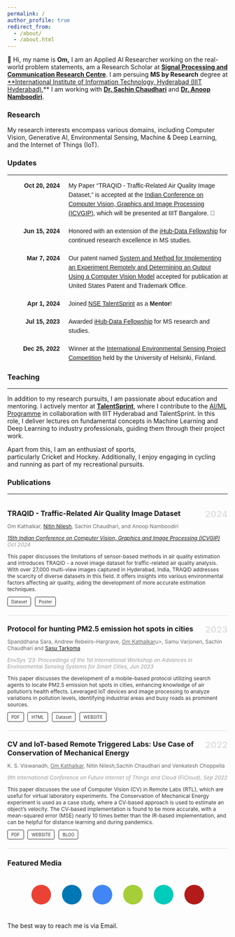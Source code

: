 ```yaml
---
permalink: /
author_profile: true
redirect_from: 
  - /about/
  - /about.html
---
```




👋 Hi, my name is **Om,** I am an Applied AI Researcher working on the real-world problem statements, am a Research Scholar at [**Signal Processing and Communication Research Centre**](https://spcrc.iiit.ac.in). I am persuing **MS by Research** degree at [**International Institute of Information Technology, Hyderabad (IIIT Hyderabad).](https://www.iiit.ac.in)** I am working with [**Dr. Sachin Chaudhari**](https://faculty.iiit.ac.in/~sachin.c/) and [**Dr. Anoop Namboodiri**](https://faculty.iiit.ac.in/~anoop/).  

### Research

My research interests encompass various domains, including Computer Vision, Generative AI, Environmental Sensing, Machine & Deep Learning, and the Internet of Things (IoT). 

### Updates

---

<style type="text/css">
  .updates-container {
    font-family: Arial, sans-serif;
    max-width: 100%;
    line-height: 1.5;
  }
  .update {
    display: flex;
    align-items: flex-start;
    margin-bottom: 20px;
  }
  .update-date {
    font-weight: bold;
    min-width: 120px; /* Adjusted for better alignment */
    text-align: right; /* Align dates to the right */
    margin-right: 20px; /* Spacing between date and text */
  }
  .update-text {
    text-align: left;
    max-width: 800px; /* Adjusted for a cleaner text layout */
  }
  .highlight {
    font-weight: bold;
  }
  .italic {
    font-style: italic;
  }
</style>

<div class="updates-container">
  <div class="update">
    <div class="update-date">Oct 20, 2024</div>
    <div class="update-text">
      My Paper “TRAQID - Traffic-Related Air Quality Image Dataset,” is accepted at the <a href="https://icvgip.in/">Indian Conference on Computer Vision, Graphics and Image Processing (ICVGIP)</a>, which will be presented at IIIT Bangalore. 🥳
    </div>
  </div>

  <div class="update">
    <div class="update-date">Jun 15, 2024</div>
    <div class="update-text">
      Honored with an extension of the <a href="https://ihub-data.ai/archives/blogs/5998/">iHub-Data Fellowship</a> for continued research excellence in MS studies.
    </div>
  </div>

  <div class="update">
    <div class="update-date">Mar 7, 2024</div>
    <div class="update-text">
      Our patent named <a href="https://patentcenter.uspto.gov/applications/18241852">System and Method for Implementing an Experiment Remotely and Determining an Output Using a Computer Vision Model</a> accepted for publication at United States Patent and Trademark Office.
    </div>
  </div>

  <div class="update">
    <div class="update-date">Apr 1, 2024</div>
    <div class="update-text">
      Joined <a href="https://talentsprint.com">NSE TalentSprint</a> as a <b>Mentor</b>!
    </div>
  </div>

  <div class="update">
    <div class="update-date">Jul 15, 2023</div>
    <div class="update-text">
      Awarded <a href="https://ihub-data.ai/archives/blogs/5998/">iHub-Data Fellowship</a> for MS research and studies.
    </div>
  </div>

  <div class="update">
    <div class="update-date">Dec 25, 2022</div>
    <div class="update-text">
      Winner at the <a href="https://www.helsinki.fi/en/researchgroups/ficore/events-and-activities/environmental-sensing-project-competition-2022">International Environmental Sensing Project Competition</a> held by the University of Helsinki, Finland.
    </div>
  </div>
</div>


### Teaching

---

In addition to my research pursuits, I am passionate about education and mentoring. I actively mentor at [**TalentSprint**](https://talentsprint.com/), where I contribute to the [AI/ML Programme](https://talentsprint.com/course/ai-machine-learning-iiit-hyderabad) in collaboration with IIIT Hyderabad and TalentSprint. In this role, I deliver lectures on fundamental concepts in Machine Learning and Deep Learning to industry professionals, guiding them through their project work.

Apart from this, I am an enthusiast of sports, particularly Cricket and Hockey. Additionally, I enjoy engaging in cycling and running as part of my recreational pursuits.

### Publications

---
<div class="publication">
  <!-- Publication 1 -->
  <div class="publication-item">
    <div class="publication-content">
      <h3 class="publication-title">TRAQID - Traffic-Related Air Quality Image Dataset</h3>
      <p class="publication-authors">
        Om Kathalkar, <a href="https://nitinnilesh.github.io">Nitin Nilesh</a>, Sachin Chaudhari, and Anoop Namboodiri
      </p>
      <p class="publication-details">
        <em><a href="https://icvgip.in/">15th Indian Conference on Computer Vision, Graphics and Image Processing (ICVGIP)</a></em> Oct 2024
      </p>
      <p class="publication-description">
        This paper discusses the limitations of sensor-based methods in air quality estimation and introduces TRAQID - a novel image dataset for traffic-related air quality analysis. With over 27,000 multi-view images captured in Hyderabad, India, TRAQID addresses the scarcity of diverse datasets in this field. It offers insights into various environmental factors affecting air quality, aiding the development of more accurate estimation techniques.
      </p>
      <div class="publication-links">
        <a href="https://github.com/omkathalkar/TRAQID-Traffic-Related-Air-Quality-Image-Dataset" class="button">Dataset</a>
        <a href="https://rndshowcase.iiit.ac.in/tto2024/TTO_website_data/PDF/355.pdf" class="button">Poster</a>
      </div>
      <div class="publication-year">2024</div>
    </div>
  </div>

  <!-- Publication 2 -->
  <div class="publication-item">
    <div class="publication-content">
      <h3 class="publication-title">Protocol for hunting PM2.5 emission hot spots in cities</h3>
      <p class="publication-authors">
        Spanddhana Sara, Andrew Rebeiro-Hargrave, <u>Om Kathalkar</u>u>, Samu Varjonen, Sachin Chaudhari and <a href="https://scholar.google.com/citations?user=UTRmf5MAAAAJ&hl=en">Sasu Tarkoma</a>
      </p>
      <p class="publication-details">
        <em>EnvSys '23: Proceedings of the 1st International Workshop on Advances in Environmental Sensing Systems for Smart Cities</em>, Jun 2023
      </p>
      <p class="publication-description">
        This paper discusses the development
of a mobile-based protocol utilizing search agents to locate PM2.5 emission hot spots in cities, enhancing knowledge
of air pollution’s health effects. Leveraged IoT devices and image processing to analyze variations in pollution levels,
identifying industrial areas and busy roads as prominent sources.
      </p>
      <div class="publication-links">
        <a href="https://dl.acm.org/doi/pdf/10.1145/3597064.3597322" class="button">PDF</a>
        <a href="https://dl.acm.org/doi/10.1145/3597064.3597322" class="button">HTML</a>
        <a href="https://ieee-dataport.org/documents/airiot-iot-based-air-pollution-monitoring" class="button">Dataset</a>
        <a href="https://spcrc.iiit.ac.in/air/" class="button">WEBSITE</a>
      </div>
      <div class="publication-year">2023</div>
    </div>
  </div>

<!-- Publication 3 -->
  <div class="publication-item">
    <div class="publication-content">
      <h3 class="publication-title">CV and IoT-based Remote Triggered Labs: Use Case of Conservation of Mechanical Energy</h3>
      <p class="publication-authors">
        K. S. Viswanadh, <u>Om Kathalkar</u>, Nitin Nilesh,Sachin Chaudhari and Venkatesh Choppella
      </p>
      <p class="publication-details">
        <em>9th International Conference on Future Internet of Things and Cloud (FiCloud)</em>, Sep 2022
      </p>
      <p class="publication-description">
        This paper discusses the use of Computer Vision (CV) in Remote Labs (RTL), which are useful for virtual laboratory experiments. The Conservation of Mechanical Energy experiment is used as a case study, where a CV-based approach is used to estimate an object’s velocity. The CV-based implementation is found to be more accurate, with a mean-squared error (MSE) nearly 10 times better than the IR-based implementation, and can be helpful for distance learning and during pandemics.
      </p>
      <div class="publication-links">
        <a href="https://ieeexplore.ieee.org/abstract/document/9910543" class="button">PDF</a>
        <a href="https://remote-labs.in" class="button">WEBSITE</a>
        <a href="https://blogs.iiit.ac.in/rtl/" class="button">BLOG</a>
      </div>
      <div class="publication-year">2022</div>
    </div>
  </div>
</div>

<style>
.publication {
  max-width: 800px;
  margin: 0 auto;
}

.publication-item {
  display: flex;
  border-bottom: 1px solid #e0e0e0;
  padding: 20px 0;
  position: relative;
}

.publication-content {
  flex: 1;
}

.publication-title {
  font-size: 16px;
  font-weight: bold;
  margin: 0;
}

.publication-authors {
  font-size: 12px;
  color: #666;
}

.publication-details {
  font-size: 12px;
  font-style: italic;
  color: #999;
}

.publication-description {
  font-size: 12px;
  color: #333;
  margin: 10px 0;
}

.publication-links .button {
  font-size: 10px;
  padding: 4px 8px;
  border: 1px solid #333;
  border-radius: 3px;
  text-decoration: none;
  color: #333;
  margin-right: 5px;
  display: inline-block;
  transition: background 0.3s;
}

.publication-links .button:hover {
  background: #333;
  color: white;
}

.publication-year {
  position: absolute;
  right: 0;
  top: 20px;
  font-size: 20px;
  color: #e0e0e0;
  font-weight: bold;
}
</style>


### Featured Media
<div class="text-center">
  <div class="social-links">
    <a href="mailto:om.kathalkar@research.iiit.ac.in" class="social-link email-icon">
      <i class="fas fa-envelope"></i>
    </a>
    <a href="https://www.linkedin.com/in/om-kathalkar/" class="social-link linkedin-icon">
      <i class="fab fa-linkedin"></i>
    </a>
    <a href="https://scholar.google.com/citations?user=a_lzSPoAAAAJ&hl=en" class="social-link scholar-icon">
      <i class="fas fa-graduation-cap"></i>
    </a>
    <a href="https://orcid.org/0009-0007-0884-715X" class="social-link orcid-icon">
      <i class="fab fa-orcid"></i>
    </a>
    <a href="https://www.researchgate.net/profile/Om-Kathalkar-2" class="social-link researchgate-icon">
      <i class="fab fa-researchgate"></i>
    </a>
    <a href="https://openreview.net/profile?id=~Om_Kathalkar1" class="social-link openreview-icon">
      <i class="fas fa-book-open"></i>
    </a>
  </div>
</div>

<style>
.social-links {
  display: flex;
  justify-content: center;
  flex-wrap: wrap;
  gap: 25px;
  margin-top: 40px;
  margin-bottom: 40px;
}

.social-link {
  display: inline-flex;
  align-items: center;
  justify-content: center;
  width: 45px;
  height: 45px;
  border-radius: 50%;
  text-decoration: none;
  transition: all 0.3s ease;
  font-size: 22px;
}

.social-link:hover {
  transform: translateY(-3px);
  text-decoration: none;
}

/* Email */
.email-icon {
  background: #EA4335;
  color: white;
}

/* LinkedIn */
.linkedin-icon {
  background: #0077B5;
  color: white;
}

/* Google Scholar */
.scholar-icon {
  background: #4285f4;
  color: white;
}

/* ORCID */
.orcid-icon {
  background: #A6CE39;
  color: white;
}

/* ResearchGate */
.researchgate-icon {
  background: #00CCBB;
  color: white;
}

/* OpenReview */
.openreview-icon {
  background: #B31B1B;
  color: white;
}

/* Hover effects */
.social-link:hover {
  box-shadow: 0 5px 15px rgba(0,0,0,0.2);
}
</style>

The best way to reach me is via Email.
